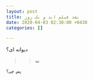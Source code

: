 ```yaml
---
layout: post
title: نقد فیلم ابد و یک روز
date: 2020-04-03 02:30:00 +0430
categories: []

---
```

دیوانه ای؟

> > نه

    
    
    
    
    پس چی؟